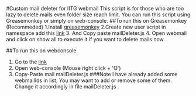#Custom mail deleter for IITG webmail
This script is for those who are too lazy to delete mails even folder size reach limit.
You can run this script using Greasemonkey or simply on web-console.
##To run this on Greasemonkey (Recommeded)
	1.Install [greasemonkey](https://addons.mozilla.org/en-US/firefox/addon/greasemonkey/)
	2.Create new user script in namespace add this [link](https://webmail.iitg.ernet.in/src/right_main.php?PG_SHOWALL=1&use_mailbox_cache=1&startMessage=1&mailbox=INBOX)
	3. And Copy paste mailDeleter.js
	4. Open webmail and click on show all to execute it if you want to delete mails now.

##To run this on webconsole
  1. Go to the [link](https://webmail.iitg.ernet.in/src/right_main.php?PG_SHOWALL=1&use_mailbox_cache=1&startMessage=1&mailbox=INBOX)
  2. Open web-console (Mouse right click + 'Q')
  3. Copy-Paste mail mailDeleter.js
###Note	
	I have already added some webmailIds in list,  You may want to add or remove some of them. Change it accordingly in file mailDeleter.js .

  